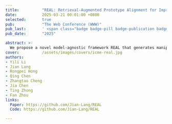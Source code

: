 ```yaml
---
title:          "REAL: Retrieval-Augmented Prototype Alignment for Improved Fake News Video Detection"
date:           2025-03-21 00:01:00 +0800
selected:       true
pub:            "The Web Conference (WWW)"
pub_last:       ' <span class="badge badge-pill badge-publication badge-danger">CCF-A</span> <span class="badge badge-pill badge-publication badge-primary">Full Paper</span>'
pub_date:       "2025"

abstract: >-
  We propose a novel model-agnostic framework REAL that generates manipulation-aware representations to enhance existing methods in detecting fake news videos.
cover:          /assets/images/covers/icme-real.jpg
authors:
- Yili Li
- Jian Lang
- Rongpei Hong
- Qing Chen
- Zhangtao Cheng
- Jia Chen
- Ting Zhong
- Fan Zhou
links:
  Paper: https://github.com/Jian-Lang/REAL
  Code: https://github.com/Jian-Lang/REAL

---
```


